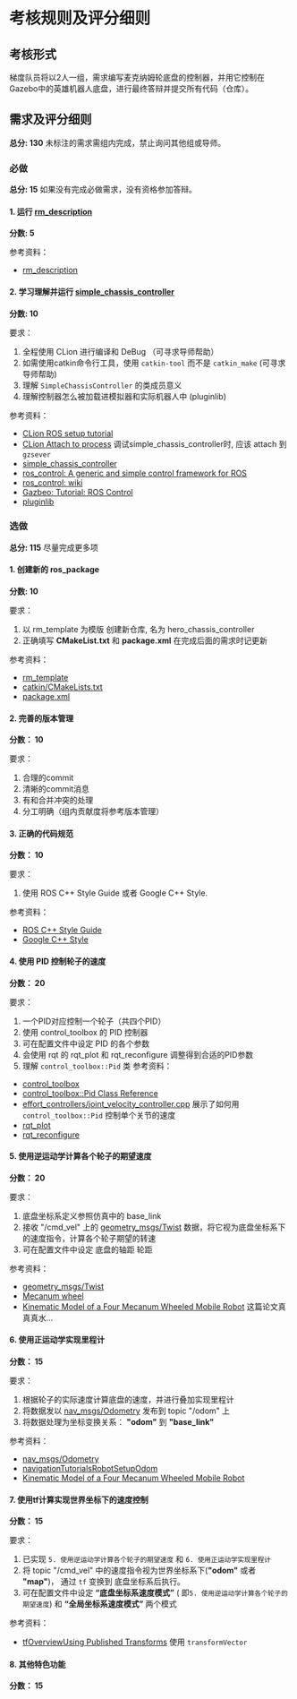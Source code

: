 # 考核规则及评分细则

## 考核形式

梯度队员将以2人一组，需求编写麦克纳姆轮底盘的控制器，并用它控制在Gazebo中的英雄机器人底盘，进行最终答辩并提交所有代码（仓库）。

## 需求及评分细则

**总分: 130**
未标注的需求需组内完成，禁止询问其他组或导师。

### 必做

**总分: 15**
如果没有完成必做需求，没有资格参加答辩。

#### 1. 运行 [rm_description]

**分数: 5**

参考资料：

- [rm_description]

#### 2. 学习理解并运行 [simple_chassis_controller]

**分数: 10**

要求：

1. 全程使用 CLion 进行编译和 DeBug （可寻求导师帮助）
2. 如需使用catkin命令行工具，使用 `catkin-tool` 而不是 `catkin_make` (可寻求导师帮助)
3. 理解 `SimpleChassisController` 的类成员意义
4. 理解控制器怎么被加载进模拟器和实际机器人中 (pluginlib)

参考资料：

- [CLion ROS setup tutorial](https://www.jetbrains.com/help/clion/ros-setup-tutorial.html)
- [CLion Attach to process](https://www.jetbrains.com/help/clion/attaching-to-local-process.html)
  调试simple_chassis_controller时, 应该 attach 到 `gzsever`
- [simple_chassis_controller]
- [ros_control: A generic and simple control framework for ROS](http://www.theoj.org/joss-papers/joss.00456/10.21105.joss.00456.pdf)
- [ros_control: wiki](https://github.com/ros-controls/ros_control/wiki)
- [Gazbeo: Tutorial: ROS Control](http://gazebosim.org/tutorials/?tut=ros_control)
- [pluginlib](http://wiki.ros.org/pluginlib)

### 选做

**总分: 115** 尽量完成更多项

#### 1. 创建新的 ros_package

**分数: 10**

要求：

1. 以 rm_template 为模版 创建新仓库, 名为 hero_chassis_controller
2. 正确填写 **CMakeList.txt** 和 **package.xml** 在完成后面的需求时记更新

参考资料：

- [rm_template](https://github.com/gdut-dynamic-x/rm_template)
- [catkin/CMakeLists.txt](http://wiki.ros.org/catkin/CMakeLists.txt)
- [package.xml](http://wiki.ros.org/catkin/package.xml)

#### 2. 完善的版本管理

**分数： 10**

要求：

1. 合理的commit
2. 清晰的commit消息
3. 有和合并冲突的处理
4. 分工明确（组内贡献度将参考版本管理）

#### 3. 正确的代码规范

**分数： 10**

要求：

1. 使用 ROS C++ Style Guide 或者 Google C++ Style.

参考资料：

- [ROS C++ Style Guide](http://wiki.ros.org/CppStyleGuide)
- [Google C++ Style](https://google.github.io/styleguide/cppguide.html)

#### 4. 使用 PID 控制轮子的速度

**分数： 20**

要求：

1. 一个PID对应控制一个轮子（共四个PID）
2. 使用 control_toolbox 的 PID 控制器
3. 可在配置文件中设定 PID 的各个参数
4. 会使用 rqt 的 rqt_plot 和 rqt_reconfigure 调整得到合适的PID参数
5. 理解 `control_toolbox::Pid` 类 参考资料：

- [control_toolbox](http://wiki.ros.org/control_toolbox)
- [control_toolbox::Pid Class Reference](http://docs.ros.org/en/jade/api/control_toolbox/html/classcontrol__toolbox_1_1Pid.html)
- [effort_controllers/joint_velocity_controller.cpp](https://github.com/ros-controls/ros_controllers/blob/noetic-devel/effort_controllers/src/joint_velocity_controller.cpp)
  展示了如何用 `control_toolbox::Pid` 控制单个关节的速度
- [rqt_plot](http://wiki.ros.org/rqt_plot)
- [rqt_reconfigure](http://wiki.ros.org/rqt_reconfigure)

#### 5. 使用逆运动学计算各个轮子的期望速度

**分数： 20**

要求：

1. 底盘坐标系定义参照仿真中的 base_link
2. 接收 "/cmd_vel" 上的 [geometry_msgs/Twist](http://docs.ros.org/en/jade/api/geometry_msgs/html/msg/Twist.html)
   数据，将它视为底盘坐标系下的速度指令，计算各个轮子期望的转速
3. 可在配置文件中设定 底盘的轴距 轮距

参考资料：

- [geometry_msgs/Twist](http://docs.ros.org/en/jade/api/geometry_msgs/html/msg/Twist.html)
- [Mecanum wheel](https://en.wikipedia.org/wiki/Mecanum_wheel)
- [Kinematic Model of a Four Mecanum Wheeled Mobile Robot](https://research.ijcaonline.org/volume113/number3/pxc3901586.pdf)
  这篇论文真真真水...

#### 6. 使用正运动学实现里程计

**分数： 15**

要求：

1. 根据轮子的实际速度计算底盘的速度，并进行叠加实现里程计
2. 将数据发以 [nav_msgs/Odometry](http://docs.ros.org/en/noetic/api/nav_msgs/html/msg/Odometry.html) 发布到 topic "/odom" 上
3. 将数据处理为坐标变换关系： **"odom"** 到 **"base_link"**

参考资料：

- [nav_msgs/Odometry](http://docs.ros.org/en/noetic/api/nav_msgs/html/msg/Odometry.html)
- [navigationTutorialsRobotSetupOdom](http://wiki.ros.org/navigation/Tutorials/RobotSetup/Odom)
- [Kinematic Model of a Four Mecanum Wheeled Mobile Robot](https://research.ijcaonline.org/volume113/number3/pxc3901586.pdf)

#### 7. 使用tf计算实现世界坐标下的速度控制

**分数： 15**

要求：

1. 已实现 `5. 使用逆运动学计算各个轮子的期望速度` 和 `6. 使用正运动学实现里程计`
2. 将 topic "/cmd_vel" 中的速度指令视为世界坐标系下(**"odom"** 或者 **"map"**)， 通过 `tf` 变换到 底盘坐标系后执行。
3. 可在配置文件中设定 **“底盘坐标系速度模式”** ( 即`5. 使用逆运动学计算各个轮子的期望速度`) 和 **“全局坐标系速度模式”** 两个模式

参考资料：

- [tfOverviewUsing Published Transforms](http://wiki.ros.org/tf/Overview/Using%20Published%20Transforms
  ) 使用 `transformVector`

#### 8. 其他特色功能

**分数： 15**

[rm_description]: https://github.com/gdut-dynamic-x/rm_description

[simple_chassis_controller]: https://github.com/gdut-dynamic-x/simple_chassis_controller

[catkin-tool]: https://catkin-tools.readthedocs.io/
